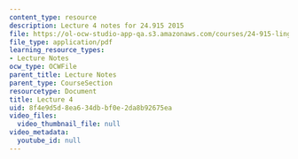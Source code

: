 ```yaml
---
content_type: resource
description: Lecture 4 notes for 24.915 2015
file: https://ol-ocw-studio-app-qa.s3.amazonaws.com/courses/24-915-linguistic-phonetics-fall-2015/8f4e9d5d8ea634dbbf0e2da8b92675ea_MIT24_915F15_lec4.pdf
file_type: application/pdf
learning_resource_types:
- Lecture Notes
ocw_type: OCWFile
parent_title: Lecture Notes
parent_type: CourseSection
resourcetype: Document
title: Lecture 4
uid: 8f4e9d5d-8ea6-34db-bf0e-2da8b92675ea
video_files:
  video_thumbnail_file: null
video_metadata:
  youtube_id: null
---
```

